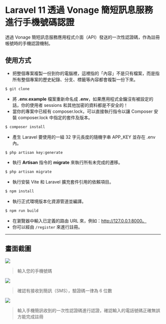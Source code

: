 # Laravel 11 透過 Vonage 簡短訊息服務進行手機號碼認證

透過 Vonage 簡短訊息服務應用程式介面（API）發送的一次性認證碼，作為註冊帳號時的手機認證機制。

## 使用方式
- 把整個專案複製一份到你的電腦裡，這裡指的「內容」不是只有檔案，而是指所有整個專案的歷史紀錄、分支、標籤等內容都會複製一份下來。
```sh
$ git clone
```
- 將 __.env.example__ 檔案重新命名成 __.env__，如果應用程式金鑰沒有被設定的話，你的使用者 sessions 和其他加密的資料都是不安全的！
- 當你的專案中已經有 composer.lock，可以直接執行指令以讓 Composer 安裝 composer.lock 中指定的套件及版本。
```sh
$ composer install
```
- 產生 Laravel 要使用的一組 32 字元長度的隨機字串 APP_KEY 並存在 .env 內。
```sh
$ php artisan key:generate
```
- 執行 __Artisan__ 指令的 __migrate__ 來執行所有未完成的遷移。
```sh
$ php artisan migrate
```
- 執行安裝 Vite 和 Laravel 擴充套件引用的依賴項目。
```sh
$ npm install
```
- 執行正式環境版本化資源管道並編譯。
```sh
$ npm run build
```
- 在瀏覽器中輸入已定義的路由 URL 來，例如：http://127.0.0.1:8000。
- 你可以經由 `/register` 來進行註冊。

----

## 畫面截圖
![](https://i.imgur.com/N8ZYdl1.png)
> 輸入您的手機號碼

![](https://i.imgur.com/QOhDrJJ.png)
> 確認有接收到簡訊（SMS），驗證碼一律為 6 位數

![](https://i.imgur.com/2IbHiAs.png)
> 輸入手機簡訊收到的一次性認證碼進行認證，確認輸入的電話號碼正確無誤方能完成註冊
